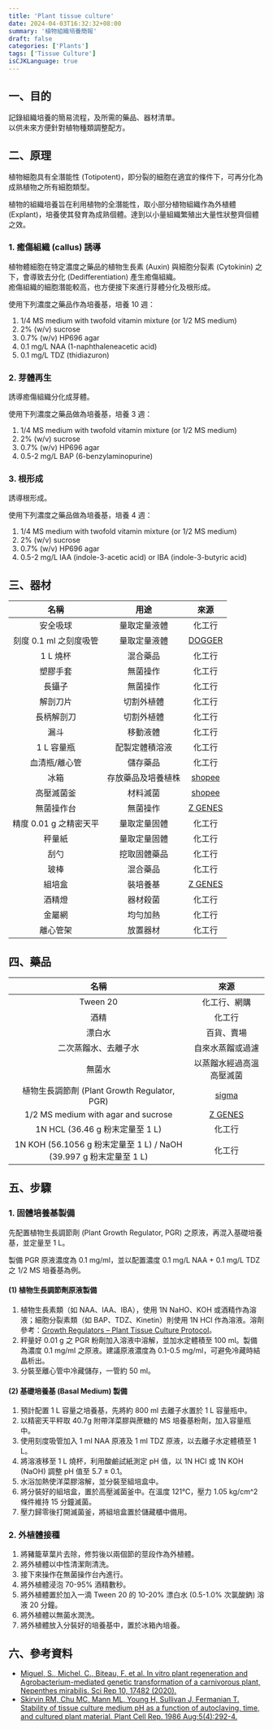 ```yaml
---
title: 'Plant tissue culture'
date: 2024-04-03T16:32:32+08:00
summary: '植物組織培養簡報'
draft: false
categories: ['Plants']
tags: ['Tissue Culture']
isCJKLanguage: true
---
```


## 一、目的

記錄組織培養的簡易流程，及所需的藥品、器材清單。  
以供未來方便針對植物種類調整配方。  

## 二、原理

植物細胞具有全潛能性 (Totipotent)，即分裂的細胞在適宜的條件下，可再分化為成熟植物之所有細胞類型。  

植物的組織培養旨在利用植物的全潛能性，取小部分植物組織作為外植體 (Explant)，培養使其發育為成熟個體。達到以小量組織繁殖出大量性狀整齊個體之效。  

### 1. 癒傷組織 (callus) 誘導

植物體細胞在特定濃度之藥品的植物生長素 (Auxin) 與細胞分裂素 (Cytokinin) 之下，會導致去分化 (Dedifferentiation) 產生癒傷組織。  
癒傷組織的細胞潛能較高，也方便接下來進行芽體分化及根形成。  

使用下列濃度之藥品作為培養基，培養 10 週：

  1. 1/4 MS medium with twofold vitamin mixture (or 1/2 MS medium)
  2. 2% (w/v) sucrose
  3. 0.7% (w/v) HP696 agar
  4. 0.1 mg/L NAA (1-naphthaleneacetic acid)
  5. 0.1 mg/L TDZ (thidiazuron)

### 2. 芽體再生

誘導癒傷組織分化成芽體。

使用下列濃度之藥品做為培養基，培養 3 週：

  1. 1/4 MS medium with twofold vitamin mixture (or 1/2 MS medium)
  2. 2% (w/v) sucrose
  3. 0.7% (w/v) HP696 agar
  4. 0.5-2 mg/L BAP (6-benzylaminopurine)

### 3. 根形成

誘導根形成。

使用下列濃度之藥品做為培養基，培養 4 週：

  1. 1/4 MS medium with twofold vitamin mixture (or 1/2 MS medium)
  2. 2% (w/v) sucrose
  3. 0.7% (w/v) HP696 agar
  4. 0.5-2 mg/L IAA (indole-3-acetic acid) or IBA (indole-3-butyric acid)

## 三、器材

|名稱|用途|來源|
|:-:|:-:|:-:|
|安全吸球|量取定量液體|化工行|
|刻度 0.1 ml 之刻度吸管|量取定量液體|[DOGGER](https://dgs.com.tw/product/headCode/BR-27816)|
|1 L 燒杯|混合藥品|化工行|
|塑膠手套|無菌操作|化工行|
|長鑷子|無菌操作|化工行|
|解剖刀片|切割外植體|化工行|
|長柄解剖刀|切割外植體|化工行|
|漏斗|移動液體|化工行|
|1 L 容量瓶|配製定體積溶液|化工行|
|血清瓶/離心管|儲存藥品|化工行|
|冰箱|存放藥品及培養植株|[shopee](https://shopee.tw/product/3149994/21891034317?d_id=7871c&uls_trackid=4vfcfqoj00le&utm_content=cCppQFiTumhUxEN67k3XQnZY4J3)|
|高壓滅菌釜|材料滅菌|[shopee](https://shp.ee/sjlzygh)|
|無菌操作台|無菌操作|[Z GENES](https://www.zgenebiotech.com/product/detail/1523572)|
|精度 0.01 g 之精密天平|量取定量固體|化工行|
|秤量紙|量取定量固體|化工行|
|刮勺|挖取固體藥品|化工行|
|玻棒|混合藥品|化工行|
|組培盒|裝培養基|[Z GENES](https://www.zgenebiotech.com/product/detail/1234637)|
|酒精燈|器材殺菌|化工行|
|金屬網|均勻加熱|化工行|
|離心管架|放置器材|化工行|

## 四、藥品

|名稱|來源|
|:-:|:--:|
|Tween 20|化工行、網購|
|酒精|化工行|
|漂白水|百貨、賣場|
|二次蒸餾水、去離子水|自來水蒸餾或過濾|
|無菌水|以蒸餾水經過高溫高壓滅菌|
|植物生長調節劑 (Plant Growth Regulator, PGR)|[sigma](https://www.sigmaaldrich.com/TW/en/technical-documents/technical-article/cell-culture-and-cell-culture-analysis/plant-tissue-culture/growth-regulators)|
|1/2 MS medium with agar and sucrose|[Z GENES](https://www.zgenebiotech.com/product/detail/1512369)|
|1N HCL (36.46 g 粉末定量至 1 L)|化工行|
|1N KOH (56.1056 g 粉末定量至 1 L) / NaOH (39.997 g 粉末定量至 1 L)|化工行|

## 五、步驟

### 1. 固體培養基製備

先配置植物生長調節劑 (Plant Growth Regulator, PGR) 之原液，再混入基礎培養基，並定量至 1 L。

製備 PGR 原液濃度為 0.1 mg/ml，並以配置濃度 0.1 mg/L NAA + 0.1 mg/L TDZ 之 1/2 MS 培養基為例。

#### (1) 植物生長調節劑原液製備

1. 植物生長素類（如 NAA、IAA、IBA），使用 1N NaHO、KOH 或酒精作為溶液；細胞分裂素類（如 BAP、TDZ、Kinetin）則使用 1N HCl 作為溶液。溶劑參考：[Growth Regulators – Plant Tissue Culture Protocol](https://www.sigmaaldrich.com/TW/en/technical-documents/technical-article/cell-culture-and-cell-culture-analysis/plant-tissue-culture/growth-regulators)。
2. 秤量好 0.01 g 之 PGR 粉劑加入溶液中溶解，並加水定體積至 100 ml。製備為濃度 0.1 mg/ml 之原液。建議原液濃度為 0.1-0.5 mg/ml，可避免冷藏時結晶析出。
3. 分裝至離心管中冷藏儲存，一管約 50 ml。

#### (2) 基礎培養基 (Basal Medium) 製備

1. 預計配置 1 L 容量之培養基，先將約 800 ml 去離子水置於 1 L 容量瓶中。
2. 以精密天平秤取 40.7g 附帶洋菜膠與蔗糖的 MS 培養基粉劑，加入容量瓶中。
3. 使用刻度吸管加入 1 ml NAA 原液及 1 ml TDZ 原液，以去離子水定體積至 1 L。
4. 將溶液移至 1 L 燒杯，利用酸鹼試紙測定 pH 值，以 1N HCl 或 1N KOH (NaOH) 調整 pH 值至 5.7 ± 0.1。
5. 水浴加熱使洋菜膠溶解，並分裝至組培盒中。
6. 將分裝好的組培盒，置於高壓滅菌釜中。在溫度 121℃，壓力 1.05 kg/cm^2 條件維持 15 分鐘滅菌。
7. 壓力歸零後打開滅菌釜，將組培盒置於儲藏櫃中備用。

### 2. 外植體接種

1. 將豬籠草葉片去除，修剪後以兩個節的莖段作為外植體。
2. 將外植體以中性清潔劑清洗。
3. 接下來操作在無菌操作台內進行。
4. 將外植體浸泡 70-95% 酒精數秒。
5. 將外植體置於加入一滴 Tween 20 的 10-20% 漂白水 (0.5-1.0% 次氯酸鈉) 溶液 20 分鐘。
6. 將外植體以無菌水潤洗。
7. 將外植體放入分裝好的培養基中，置於冰箱內培養。

## 六、參考資料

- [Miguel, S., Michel, C., Biteau, F. et al. In vitro plant regeneration and Agrobacterium-mediated genetic transformation of a carnivorous plant, Nepenthes mirabilis. Sci Rep 10, 17482 (2020).](https://doi.org/10.1038/s41598-020-74108-7)
- [Skirvin RM, Chu MC, Mann ML, Young H, Sullivan J, Fermanian T. Stability of tissue culture medium pH as a function of autoclaving, time, and cultured plant material. Plant Cell Rep. 1986 Aug;5(4):292-4.](https://doi.org/10.1007/BF00269825)